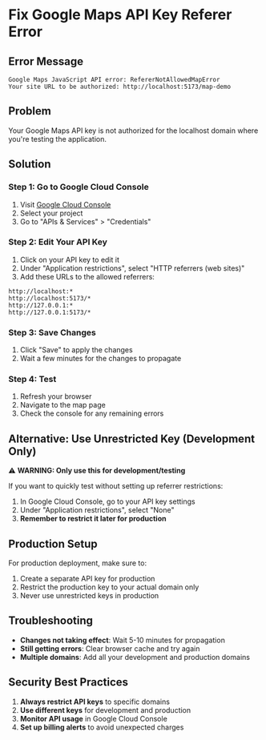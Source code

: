 # Fix Google Maps API Key Referer Error

## Error Message
```
Google Maps JavaScript API error: RefererNotAllowedMapError
Your site URL to be authorized: http://localhost:5173/map-demo
```

## Problem
Your Google Maps API key is not authorized for the localhost domain where you're testing the application.

## Solution

### Step 1: Go to Google Cloud Console
1. Visit [Google Cloud Console](https://console.cloud.google.com/)
2. Select your project
3. Go to "APIs & Services" > "Credentials"

### Step 2: Edit Your API Key
1. Click on your API key to edit it
2. Under "Application restrictions", select "HTTP referrers (web sites)"
3. Add these URLs to the allowed referrers:

```
http://localhost:*
http://localhost:5173/*
http://127.0.0.1:*
http://127.0.0.1:5173/*
```

### Step 3: Save Changes
1. Click "Save" to apply the changes
2. Wait a few minutes for the changes to propagate

### Step 4: Test
1. Refresh your browser
2. Navigate to the map page
3. Check the console for any remaining errors

## Alternative: Use Unrestricted Key (Development Only)

⚠️ **WARNING: Only use this for development/testing**

If you want to quickly test without setting up referrer restrictions:

1. In Google Cloud Console, go to your API key settings
2. Under "Application restrictions", select "None"
3. **Remember to restrict it later for production**

## Production Setup

For production deployment, make sure to:

1. Create a separate API key for production
2. Restrict the production key to your actual domain only
3. Never use unrestricted keys in production

## Troubleshooting

- **Changes not taking effect**: Wait 5-10 minutes for propagation
- **Still getting errors**: Clear browser cache and try again
- **Multiple domains**: Add all your development and production domains

## Security Best Practices

1. **Always restrict API keys** to specific domains
2. **Use different keys** for development and production
3. **Monitor API usage** in Google Cloud Console
4. **Set up billing alerts** to avoid unexpected charges 